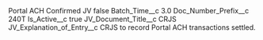 <?xml version="1.0" encoding="UTF-8"?>
<CustomMetadata xmlns="http://soap.sforce.com/2006/04/metadata" xmlns:xsi="http://www.w3.org/2001/XMLSchema-instance" xmlns:xsd="http://www.w3.org/2001/XMLSchema">
    <label>Portal ACH Confirmed JV</label>
    <protected>false</protected>
    <values>
        <field>Batch_Time__c</field>
        <value xsi:type="xsd:double">3.0</value>
    </values>
    <values>
        <field>Doc_Number_Prefix__c</field>
        <value xsi:type="xsd:string">240T</value>
    </values>
    <values>
        <field>Is_Active__c</field>
        <value xsi:type="xsd:boolean">true</value>
    </values>
    <values>
        <field>JV_Document_Title__c</field>
        <value xsi:type="xsd:string">CRJS</value>
    </values>
    <values>
        <field>JV_Explanation_of_Entry__c</field>
        <value xsi:type="xsd:string">CRJS to record Portal ACH transactions settled.</value>
    </values>
</CustomMetadata>
